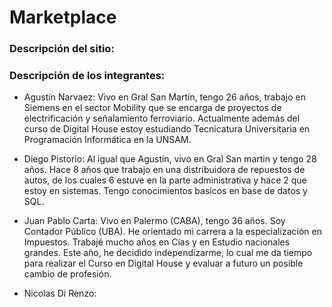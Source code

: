 # Marketplace

### Descripción del sitio:

### Descripción de los integrantes:

* Agustín Narvaez:
Vivo en Gral San Martín, tengo 26 años, trabajo en Siemens en el sector Mobility que se encarga de proyectos de electrificación y señalamiento ferroviario. Actualmente además del curso de Digital House estoy estudiando Tecnicatura Universitaria en Programación Informática en la UNSAM.

* Diego Pistorio:
Al igual que Agustin, vivo en Gral San martin y tengo 28 años. Hace 8 años que trabajo en una distribuidora de repuestos de autos, de los cuales 6 estuve en la parte administrativa y hace 2 que estoy en sistemas. Tengo conocimientos basicos en base de datos y SQL.

* Juan Pablo Carta:
Vivo en Palermo (CABA), tengo 36 años. Soy Contador Público (UBA). He orientado mi carrera a la especialización en Impuestos. Trabajé mucho años en Cías y  en Estudio nacionales grandes. Este año, he decidido independizarme, lo cual me da tiempo para realizar el Curso en Digital House y evaluar a futuro un posible cambio de profesión.

* Nicolas Di Renzo:

<!-- Probando comentario -->
